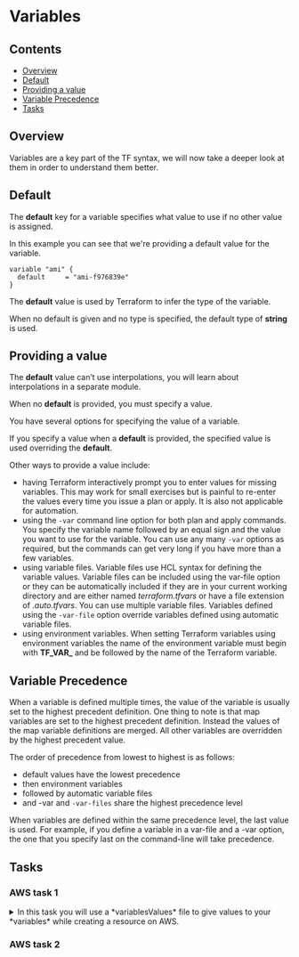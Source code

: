 # Variables

<!--TOC_START-->
## Contents
- [Overview](#overview)
- [Default](#default)
- [Providing a value](#providing-a-value)
- [Variable Precedence](#variable-precedence)
- [Tasks](#tasks)

<!--TOC_END-->
## Overview

Variables are a key part of the TF syntax, we will now take a deeper look at them in order to understand them better.

## Default

The **default** key for a variable specifies what value to use if no other value is assigned.

In this example you can see that we're providing a default value for the variable.

```hcl
variable "ami" {
  default     = "ami-f976839e"
}
```

The **default** value is used by Terraform to infer the type of the variable. 

When no default is given and no type is specified, the default type of **string** is used. 

## Providing a value

The **default** value can’t use interpolations, you will learn about interpolations in a separate module.
 
When no **default** is provided, you must specify a value. 

You have several options for specifying the value of a variable.
 
If you specify a value when a **default** is provided, the specified value is used overriding the **default**.

Other ways to provide a value include:
- having Terraform interactively prompt you to enter values for missing variables. 
This may work for small exercises but is painful to re-enter the values every time you issue a plan or apply. 
It is also not applicable for automation.
- using the `-var` command line option for both plan and apply commands. 
You specify the variable name followed by an equal sign and the value you want to use for the variable. 
You can use any many `-var` options as required, but the commands can get very long if you have more than a few variables.
- using variable files. 
Variable files use HCL syntax for defining the variable values. 
Variable files can be included using the var-file option or they can be automatically included if they are in your current working directory and are either named *terraform.tfvars* or have a file extension of *.auto.tfvars*. 
You can use multiple variable files. 
Variables defined using the `-var-file` option override variables defined using automatic variable files.
- using environment variables. 
When setting Terraform variables using environment variables the name of the environment variable must begin with **TF_VAR_** and be followed by the name of the Terraform variable. 

## Variable Precedence

When a variable is defined multiple times, the value of the variable is usually set to the highest precedent definition. 
One thing to note is that map variables are set to the highest precedent definition. 
Instead the values of the map variable definitions are merged. 
All other variables are overridden by the highest precedent value.

The order of precedence from lowest to highest is as follows:

- default values have the lowest precedence
- then environment variables
- followed by automatic variable files
- and -var and `-var-files` share the highest precedence level

When variables are defined within the same precedence level, the last value is used. 
For example, if you define a variable in a var-file and a -var option, the one that you specify last on the command-line will take precedence.

## Tasks

### AWS task 1

<details>

<summary>In this task you will use a *variablesValues* file to give values to your *variables* while creating a resource on AWS.</summary>

### Prerequisites

1. Have **aws cli** installed
    2. You can install it by running the following python command, keep in mind you need to have python installed:
    `pip install awscli`
3. Know your AWS `access` and `secret` keys

### Authenticating

First let's authenticate with aws so that terraform could execute the configuration file, run the following command:
`aws configure`
You will be asked to provide the following things:
* **AWS Access Key ID** this is where you would need to provide your *access* key
* **AWS Secret Access Key ID** this is the *secret* key
* **Default region name** would be **eu-west-2**
You might get asked additionally to specify what formatting you want to use, enter **json**.

### Creating the directory and configuration file

For the next step create a new folder, you can pick any name for it but a suggested one would be `example_4`.

Within the newly created folder, create the following new files within the directory:
- `main.tf`
- `variables.tf`
- `variableValues.tfvars`

### Adding the provider

Now paste the following contents into the `main.tf` file:
```hcl
provider "aws" {
	region = "eu-west-2"
}
``` 

### Adding resource

Paste the following below the variable in the `main.tf` file:
```hcl
resource "aws_instance" "example" {
	ami = ami
	instance_type = type
}
```

Notice that there's no need to use `var.` in order to point to the variables value, you can make a direct reference to it.

### Adding variables

Paste the following into the `variables.tf` file:

```hcl
variable "ami" {
  description = "machine image"
}

variable "type" {
  description = "machine size"
}
```

As you can see there are no set default values, they will be set in the `variableValues.tfvars` file.

## Adding variable values in variableValues file

Open `variableValues.tfvars` file and place the following text in the file:

```hcl
ami = "ami-f976839e"
type = "t2.micro"
```

Now the variables defined in the `variables.tf` file will have the values set once TF starts running.

### Formatting

Format the configuration files by running the command:
```shell script
terraform fmt
```

### Final configuration file states

Let's check that you have all the configuration files ready.

`main.tf` configuration file should look like this:

```hcl
provider "aws" {
  region     = "eu-west-2"
}

resource "aws_instance" "example" {
  ami           = ami
  instance_type = type
}
```

`variables.tf` configuration file should look like this:

```hcl
variable "ami" {
  description = "machine image"
}

variable "type" {
  description = "t2.micro"
}
```

`variableValues.tfvars` configuration file should look like this:

```hcl
ami = "ami-f976839e"
type = "machine size"
```

If the configuration files are like this, continue with the task. 

If the configuration files you have are different, update them to match them.

### Running the configuration file

Next, open a the terminal in the directory where the configuration files are.

First let's execute the following command to get the plugins for AWS:

`terraform init`

Next let's execute to see what changes will be made, we will need to tell TF where the variable values are defined, it's done through `-var-file` flag and then providing a value to where the file is located.
We placed `variableValues.tfvars` in the same directory, therefore we can make a reference to it directly.

`terraform plan -var-file="variableValues.tfvars"`

Lastly let's create the resource by executing:

`terraform apply -var-file="variableValues.tfvars"`

Once terraform will give you a prompt about the successful operation in the *AWS console* under *Compute* and then *EC2* check that the resource has been created. 

Make sure that you are within the correct region, otherwise you won't be able to see the resource.

### Overview

In this task you used three configuration files to deploy a resource in AWS.

Additionally the variable values were defined in a different file from where the variables were declared.

### Clean up

To delete the created resource run the following command in the terminal, make sure that the terminal is in the directory where `main.tf` is located:
`terraform destroy` 

Check in the *AWS console* under *Compute* and then *EC2* check that the resource has been deleted.

Make sure that you are within the correct region, otherwise you won't be able to see the resource.

</details>

### AWS task 2

